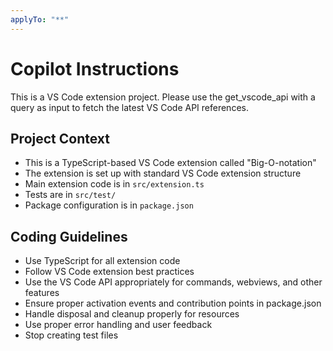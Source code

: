 ```yaml
---
applyTo: "**"
---
```


# Copilot Instructions

This is a VS Code extension project. Please use the get_vscode_api with a query as input to fetch the latest VS Code API references.

## Project Context

- This is a TypeScript-based VS Code extension called "Big-O-notation"
- The extension is set up with standard VS Code extension structure
- Main extension code is in `src/extension.ts`
- Tests are in `src/test/`
- Package configuration is in `package.json`

## Coding Guidelines

- Use TypeScript for all extension code
- Follow VS Code extension best practices
- Use the VS Code API appropriately for commands, webviews, and other features
- Ensure proper activation events and contribution points in package.json
- Handle disposal and cleanup properly for resources
- Use proper error handling and user feedback
- Stop creating test files

